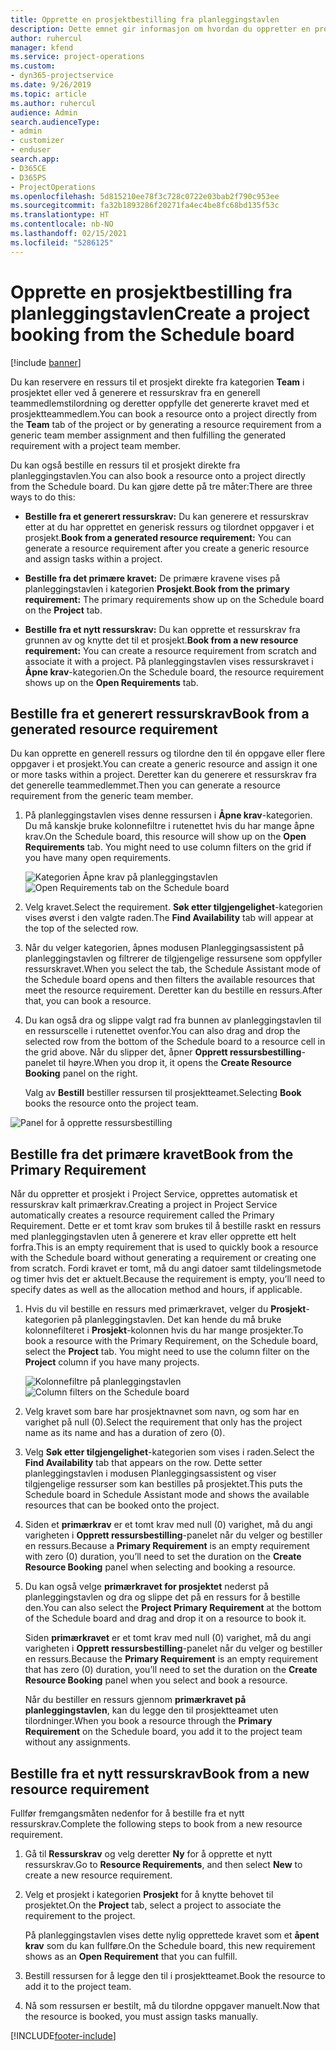 ```yaml
---
title: Opprette en prosjektbestilling fra planleggingstavlen
description: Dette emnet gir informasjon om hvordan du oppretter en prosjektestilling fra planleggingstavlen.
author: ruhercul
manager: kfend
ms.service: project-operations
ms.custom:
- dyn365-projectservice
ms.date: 9/26/2019
ms.topic: article
ms.author: ruhercul
audience: Admin
search.audienceType:
- admin
- customizer
- enduser
search.app:
- D365CE
- D365PS
- ProjectOperations
ms.openlocfilehash: 5d815210ee78f3c728c0722e03bab2f790c953ee
ms.sourcegitcommit: fa32b1893286f20271fa4ec4be8fc68bd135f53c
ms.translationtype: HT
ms.contentlocale: nb-NO
ms.lasthandoff: 02/15/2021
ms.locfileid: "5286125"
---
```

# <a name="create-a-project-booking-from-the-schedule-board"></a><span data-ttu-id="a786a-103">Opprette en prosjektbestilling fra planleggingstavlen</span><span class="sxs-lookup"><span data-stu-id="a786a-103">Create a project booking from the Schedule board</span></span>

[!include [banner](../includes/psa-now-project-operations.md)]

<span data-ttu-id="a786a-104">Du kan reservere en ressurs til et prosjekt direkte fra kategorien **Team** i prosjektet eller ved å generere et ressurskrav fra en generell teammedlemstilordning og deretter oppfylle det genererte kravet med et prosjektteammedlem.</span><span class="sxs-lookup"><span data-stu-id="a786a-104">You can book a resource onto a project directly from the **Team** tab of the project or by generating a resource requirement from a generic team member assignment and then fulfilling the generated requirement with a project team member.</span></span>

<span data-ttu-id="a786a-105">Du kan også bestille en ressurs til et prosjekt direkte fra planleggingstavlen.</span><span class="sxs-lookup"><span data-stu-id="a786a-105">You can also book a resource onto a project directly from the Schedule board.</span></span> <span data-ttu-id="a786a-106">Du kan gjøre dette på tre måter:</span><span class="sxs-lookup"><span data-stu-id="a786a-106">There are three ways to do this:</span></span>

- <span data-ttu-id="a786a-107">**Bestille fra et generert ressurskrav:** Du kan generere et ressurskrav etter at du har opprettet en generisk ressurs og tilordnet oppgaver i et prosjekt.</span><span class="sxs-lookup"><span data-stu-id="a786a-107">**Book from a generated resource requirement:** You can generate a resource requirement after you create a generic resource and assign tasks within a project.</span></span>

- <span data-ttu-id="a786a-108">**Bestille fra det primære kravet:** De primære kravene vises på planleggingstavlen i kategorien **Prosjekt**.</span><span class="sxs-lookup"><span data-stu-id="a786a-108">**Book from the primary requirement:** The primary requirements show up on the Schedule board on the **Project** tab.</span></span> 

- <span data-ttu-id="a786a-109">**Bestille fra et nytt ressurskrav:** Du kan opprette et ressurskrav fra grunnen av og knytte det til et prosjekt.</span><span class="sxs-lookup"><span data-stu-id="a786a-109">**Book from a new resource requirement:** You can create a resource requirement from scratch and associate it with a project.</span></span> <span data-ttu-id="a786a-110">På planleggingstavlen vises ressurskravet i **Åpne krav**-kategorien.</span><span class="sxs-lookup"><span data-stu-id="a786a-110">On the Schedule board, the resource requirement shows up on the **Open Requirements** tab.</span></span>

## <a name="book-from-a-generated-resource-requirement"></a><span data-ttu-id="a786a-111">Bestille fra et generert ressurskrav</span><span class="sxs-lookup"><span data-stu-id="a786a-111">Book from a generated resource requirement</span></span>

<span data-ttu-id="a786a-112">Du kan opprette en generell ressurs og tilordne den til én oppgave eller flere oppgaver i et prosjekt.</span><span class="sxs-lookup"><span data-stu-id="a786a-112">You can create a generic resource and assign it one or more tasks within a project.</span></span> <span data-ttu-id="a786a-113">Deretter kan du generere et ressurskrav fra det generelle teammedlemmet.</span><span class="sxs-lookup"><span data-stu-id="a786a-113">Then you can generate a resource requirement from the generic team member.</span></span> 

1.  <span data-ttu-id="a786a-114">På planleggingstavlen vises denne ressursen i **Åpne krav**-kategorien. Du må kanskje bruke kolonnefiltre i rutenettet hvis du har mange åpne krav.</span><span class="sxs-lookup"><span data-stu-id="a786a-114">On the Schedule board, this resource will show up on the **Open Requirements** tab. You might need to use column filters on the grid if you have many open requirements.</span></span> 

    <span data-ttu-id="a786a-115">![Kategorien Åpne krav på planleggingstavlen](media/FAQ-Project-Booking-Schedule-Board-1.png "Skjermbilde av tabell med bestillinger og tilordninger")</span><span class="sxs-lookup"><span data-stu-id="a786a-115">![Open Requirements tab on the Schedule board](media/FAQ-Project-Booking-Schedule-Board-1.png "Screenshot of bookings and assignments table")</span></span>

2. <span data-ttu-id="a786a-116">Velg kravet.</span><span class="sxs-lookup"><span data-stu-id="a786a-116">Select the requirement.</span></span> <span data-ttu-id="a786a-117">**Søk etter tilgjengelighet**-kategorien vises øverst i den valgte raden.</span><span class="sxs-lookup"><span data-stu-id="a786a-117">The **Find Availability** tab will appear at the top of the selected row.</span></span>
 
3. <span data-ttu-id="a786a-118">Når du velger kategorien, åpnes modusen Planleggingsassistent på planleggingstavlen og filtrerer de tilgjengelige ressursene som oppfyller ressurskravet.</span><span class="sxs-lookup"><span data-stu-id="a786a-118">When you select the tab, the Schedule Assistant mode of the Schedule board opens and then filters the available resources that meet the resource requirement.</span></span> <span data-ttu-id="a786a-119">Deretter kan du bestille en ressurs.</span><span class="sxs-lookup"><span data-stu-id="a786a-119">After that, you can book a resource.</span></span>

4. <span data-ttu-id="a786a-120">Du kan også dra og slippe valgt rad fra bunnen av planleggingstavlen til en ressurscelle i rutenettet ovenfor.</span><span class="sxs-lookup"><span data-stu-id="a786a-120">You can also drag and drop the selected row from the bottom of the Schedule board to a resource cell in the grid above.</span></span> <span data-ttu-id="a786a-121">Når du slipper det, åpner **Opprett ressursbestilling**-panelet til høyre.</span><span class="sxs-lookup"><span data-stu-id="a786a-121">When you drop it, it opens the **Create Resource Booking** panel on the right.</span></span>

    <span data-ttu-id="a786a-122">Valg av **Bestill** bestiller ressursen til prosjektteamet.</span><span class="sxs-lookup"><span data-stu-id="a786a-122">Selecting **Book** books the resource onto the project team.</span></span>

![Panel for å opprette ressursbestilling](media/FAQ-Project-Booking-Schedule-Board-6.png "")
 

## <a name="book-from-the-primary-requirement"></a><span data-ttu-id="a786a-124">Bestille fra det primære kravet</span><span class="sxs-lookup"><span data-stu-id="a786a-124">Book from the Primary Requirement</span></span>

<span data-ttu-id="a786a-125">Når du oppretter et prosjekt i Project Service, opprettes automatisk et ressurskrav kalt primærkrav.</span><span class="sxs-lookup"><span data-stu-id="a786a-125">Creating a project in Project Service automatically creates a resource requirement called the Primary Requirement.</span></span> <span data-ttu-id="a786a-126">Dette er et tomt krav som brukes til å bestille raskt en ressurs med planleggingstavlen uten å generere et krav eller opprette ett helt forfra.</span><span class="sxs-lookup"><span data-stu-id="a786a-126">This is an empty requirement that is used to quickly book a resource with the Schedule board without generating a requirement or creating one from scratch.</span></span> <span data-ttu-id="a786a-127">Fordi kravet er tomt, må du angi datoer samt tildelingsmetode og timer hvis det er aktuelt.</span><span class="sxs-lookup"><span data-stu-id="a786a-127">Because the requirement is empty, you’ll need to specify dates as well as the allocation method and hours, if applicable.</span></span> 

1. <span data-ttu-id="a786a-128">Hvis du vil bestille en ressurs med primærkravet, velger du **Prosjekt**-kategorien på planleggingstavlen. Det kan hende du må bruke kolonnefilteret i **Prosjekt**-kolonnen hvis du har mange prosjekter.</span><span class="sxs-lookup"><span data-stu-id="a786a-128">To book a resource with the Primary Requirement, on the Schedule board, select the **Project** tab. You might need to use the column filter on the **Project** column if you have many projects.</span></span>

   <span data-ttu-id="a786a-129">![Kolonnefiltre på planleggingstavlen](media/FAQ-Project-Booking-Schedule-Board-2.png "Skjermbilde av tabell med bestillinger og tilordninger")</span><span class="sxs-lookup"><span data-stu-id="a786a-129">![Column filters on the Schedule board](media/FAQ-Project-Booking-Schedule-Board-2.png "Screenshot of bookings and assignments table")</span></span>

2. <span data-ttu-id="a786a-130">Velg kravet som bare har prosjektnavnet som navn, og som har en varighet på null (0).</span><span class="sxs-lookup"><span data-stu-id="a786a-130">Select the requirement that only has the project name as its name and has a duration of zero (0).</span></span>

3. <span data-ttu-id="a786a-131">Velg **Søk etter tilgjengelighet**-kategorien som vises i raden.</span><span class="sxs-lookup"><span data-stu-id="a786a-131">Select the **Find Availability** tab that appears on the row.</span></span> <span data-ttu-id="a786a-132">Dette setter planleggingstavlen i modusen Planleggingsassistent og viser tilgjengelige ressurser som kan bestilles på prosjektet.</span><span class="sxs-lookup"><span data-stu-id="a786a-132">This puts the Schedule board in Schedule Assistant mode and shows the available resources that can be booked onto the project.</span></span>

4. <span data-ttu-id="a786a-133">Siden et **primærkrav** er et tomt krav med null (0) varighet, må du angi varigheten i **Opprett ressursbestilling**-panelet når du velger og bestiller en ressurs.</span><span class="sxs-lookup"><span data-stu-id="a786a-133">Because a **Primary Requirement** is an empty requirement with zero (0) duration, you’ll need to set the duration on the **Create Resource Booking** panel when selecting and booking a resource.</span></span>

5. <span data-ttu-id="a786a-134">Du kan også velge **primærkravet for prosjektet** nederst på planleggingstavlen og dra og slippe det på en ressurs for å bestille den.</span><span class="sxs-lookup"><span data-stu-id="a786a-134">You can also select the **Project Primary Requirement** at the bottom of the Schedule board and drag and drop it on a resource to book it.</span></span>
 
    <span data-ttu-id="a786a-135">Siden **primærkravet** er et tomt krav med null (0) varighet, må du angi varigheten i **Opprett ressursbestilling**-panelet når du velger og bestiller en ressurs.</span><span class="sxs-lookup"><span data-stu-id="a786a-135">Because the **Primary Requirement** is an empty requirement that has zero (0) duration, you’ll need to set the duration on the **Create Resource Booking** panel when you select and book a resource.</span></span>
 
    <span data-ttu-id="a786a-136">Når du bestiller en ressurs gjennom **primærkravet på planleggingstavlen**, kan du legge den til prosjektteamet uten tilordninger.</span><span class="sxs-lookup"><span data-stu-id="a786a-136">When you book a resource through the **Primary Requirement** on the Schedule board, you add it to the project team without any assignments.</span></span>
 
## <a name="book-from-a-new-resource-requirement"></a><span data-ttu-id="a786a-137">Bestille fra et nytt ressurskrav</span><span class="sxs-lookup"><span data-stu-id="a786a-137">Book from a new resource requirement</span></span>
<span data-ttu-id="a786a-138">Fullfør fremgangsmåten nedenfor for å bestille fra et nytt ressurskrav.</span><span class="sxs-lookup"><span data-stu-id="a786a-138">Complete the following steps to book from a new resource requirement.</span></span> 

1. <span data-ttu-id="a786a-139">Gå til **Ressurskrav** og velg deretter **Ny** for å opprette et nytt ressurskrav.</span><span class="sxs-lookup"><span data-stu-id="a786a-139">Go to **Resource Requirements**, and then select **New** to create a new resource requirement.</span></span>

2. <span data-ttu-id="a786a-140">Velg et prosjekt i kategorien **Prosjekt** for å knytte behovet til prosjektet.</span><span class="sxs-lookup"><span data-stu-id="a786a-140">On the **Project** tab, select a project to associate the requirement to the project.</span></span>
 
    <span data-ttu-id="a786a-141">På planleggingstavlen vises dette nylig opprettede kravet som et **åpent krav** som du kan fullføre.</span><span class="sxs-lookup"><span data-stu-id="a786a-141">On the Schedule board, this new requirement shows as an **Open Requirement** that you can fulfill.</span></span>

3. <span data-ttu-id="a786a-142">Bestill ressursen for å legge den til i prosjektteamet.</span><span class="sxs-lookup"><span data-stu-id="a786a-142">Book the resource to add it to the project team.</span></span>

4. <span data-ttu-id="a786a-143">Nå som ressursen er bestilt, må du tilordne oppgaver manuelt.</span><span class="sxs-lookup"><span data-stu-id="a786a-143">Now that the resource is booked, you must assign tasks manually.</span></span>



[!INCLUDE[footer-include](../includes/footer-banner.md)]